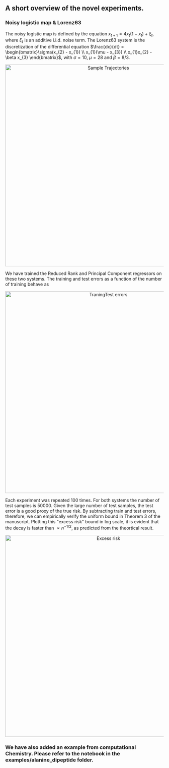 ## A short overview of the novel experiments.
### Noisy logistic map & Lorenz63
The noisy logistic map is defined by the equation $x_{t + 1} = 4x_{t}(1 - x_{t}) + \xi_{t}$, where $\xi_{t}$ is an additive i.i.d. noise term. The Lorenz63 system is the discretization of the differential equation $\frac{dx}{dt} = \begin{bmatrix}\sigma(x_{2} - x_{1}) \\ x_{1}(\mu - x_{3}) \\ x_{1}x_{2} - \beta x_{3} \end{bmatrix}$, with $\sigma = 10$, $\mu = 28$ and $\beta = 8/3$.

<p align="center">
<img src="complementary_figures/sample_trajectoriesjpg" alt="Sample Trajectories" width="640"/>
</p>

We have trained the Reduced Rank and Principal Component regressors on these two systems. The training and test errors as a function of the number of training behave as

<p align="center">
<img src="complementary_figures/errors_vs_num_samplesjpg" alt="TraningTest errors" width="640"/>
</p>

Each experiment was repeated 100 times. For both systems the number of test samples is $50000$. Given the large number of test samples, the test error is a good proxy of the true risk. By subtracting train and test errors, therefore, we can empirically verify the uniform bound in Theorem 3 of the manuscript. Plotting this "excess risk" bound in log scale, it is evident that the decay is faster than $\propto n^{-1/2}$, as predicted from the theortical result.

<p align="center">
<img src="complementary_figures/excess_riskjpg" alt="Excess risk" width="640"/>
</p>

### We have also added an example from computational Chemistry. Please refer to the notebook in the examples/alanine_dipeptide folder. 